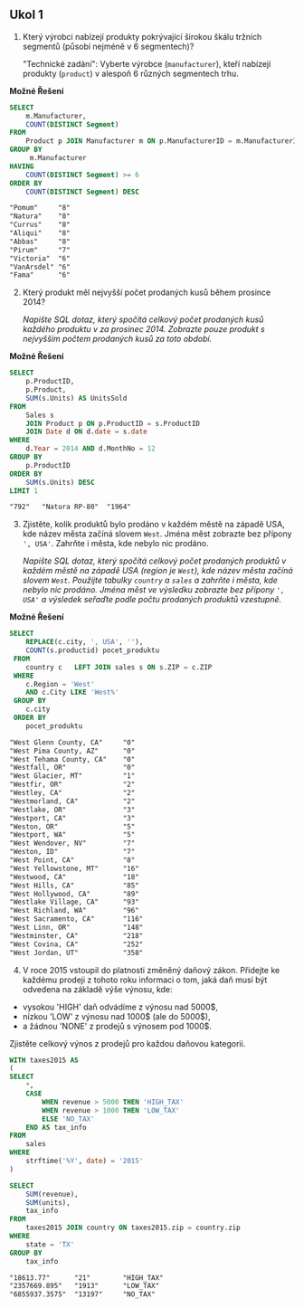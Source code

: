 ## Ukol 1

1. Který výrobci nabízejí produkty pokrývající širokou škálu tržních segmentů (působí nejméně v 6 segmentech)?

    "Technické zadání":
    Vyberte výrobce (`manufacturer`), kteří nabízejí produkty (`product`) v alespoň 6 různých segmentech trhu.


**Možné Řešení**

```sql
SELECT
    m.Manufacturer,
    COUNT(DISTINCT Segment)
FROM
   	Product p JOIN Manufacturer m ON p.ManufacturerID = m.ManufacturerID
GROUP BY
     m.Manufacturer
HAVING 
	COUNT(DISTINCT Segment) >= 6
ORDER BY
    COUNT(DISTINCT Segment) DESC
```

```txt
"Pomum"     "8"
"Natura"    "8"
"Currus"    "8"
"Aliqui"    "8"
"Abbas"     "8"
"Pirum"     "7"
"Victoria"  "6"
"VanArsdel" "6"
"Fama"      "6"
```

2. Který produkt měl nejvyšší počet prodaných kusů během prosince 2014?

    _Napište SQL dotaz, který spočítá celkový počet prodaných kusů každého produktu v za prosinec 2014. Zobrazte pouze produkt s nejvyšším počtem prodaných kusů za toto období._

**Možné Řešení**

```sql
SELECT
	p.ProductID,
    p.Product,
    SUM(s.Units) AS UnitsSold
FROM
    Sales s 
    JOIN Product p ON p.ProductID = s.ProductID
    JOIN Date d ON d.date = s.date
WHERE
    d.Year = 2014 AND d.MonthNo = 12
GROUP BY
    p.ProductID
ORDER BY
    SUM(s.Units) DESC
LIMIT 1
```

```txt
"792"   "Natura RP-80"  "1964"
```


3. Zjistěte, kolik produktů bylo prodáno v každém městě na západě USA, kde název města začíná slovem `West`. Jména měst zobrazte bez přípony `', USA'`. Zahrňte i města, kde nebylo nic prodáno.

    _Napište SQL dotaz, který spočítá celkový počet prodaných produktů v každém městě na západě USA (region je `West`), kde název města začíná slovem `West`. Použijte tabulky `country` a `sales` a zahrňte i města, kde nebylo nic prodáno. Jména měst ve výsledku zobrazte bez přípony `', USA'` a výsledek seřaďte podle počtu prodaných produktů vzestupně._

**Možné Řešení**

```sql
SELECT 
	REPLACE(c.city, ', USA', ''),
    COUNT(s.productid) pocet_produktu
 FROM 
 	country c	LEFT JOIN sales s ON s.ZIP = c.ZIP
 WHERE 
 	c.Region = 'West'
    AND c.City LIKE 'West%'
 GROUP BY 
 	c.city
 ORDER BY 
 	pocet_produktu
```

```txt
"West Glenn County, CA"     "0"
"West Pima County, AZ"      "0"
"West Tehama County, CA"	"0"
"Westfall, OR"              "0"
"West Glacier, MT"          "1"
"Westfir, OR"               "2"
"Westley, CA"               "2"
"Westmorland, CA"           "2"
"Westlake, OR"              "3"
"Westport, CA"              "3"
"Weston, OR"                "5"
"Westport, WA"              "5"
"West Wendover, NV"         "7"
"Weston, ID"                "7"
"West Point, CA"            "8"
"West Yellowstone, MT"      "16"
"Westwood, CA"              "18"
"West Hills, CA"            "85"
"West Hollywood, CA"        "89"
"Westlake Village, CA"      "93"
"West Richland, WA"         "96"
"West Sacramento, CA"       "116"
"West Linn, OR"             "148"
"Westminster, CA"           "218"
"West Covina, CA"           "252"
"West Jordan, UT"           "358"
```

4. V roce 2015 vstoupil do platnosti změněný daňový zákon. Přidejte ke každému prodeji z tohoto roku informaci o tom, jaká daň musí být odvedena na základě výše výnosu, kde:
* vysokou 'HIGH' daň odvádíme z výnosu nad 5000$, 
* nízkou 'LOW' z výnosu nad 1000$ (ale do 5000$), 
* a žádnou 'NONE' z prodejů s výnosem pod 1000$. 

Zjistěte celkový výnos z prodejů pro každou daňovou kategorii.


```sql
WITH taxes2015 AS
(
SELECT 
	*,
    CASE 
    	WHEN revenue > 5000 THEN 'HIGH_TAX'
        WHEN revenue > 1000 THEN 'LOW_TAX'
        ELSE 'NO_TAX'
    END AS tax_info
FROM 
	sales
WHERE
	strftime('%Y', date) = '2015'
)

SELECT
	SUM(revenue),
    SUM(units),
    tax_info
FROM
	taxes2015 JOIN country ON taxes2015.zip = country.zip 
WHERE
	state = 'TX'
GROUP BY
	tax_info
```

```txt
"18613.77"      "21"        "HIGH_TAX"
"2357669.895"   "1913"      "LOW_TAX"
"6855937.3575"  "13197"     "NO_TAX"
```

